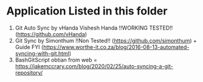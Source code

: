 # Application Listed in this folder
   1. Git Auto Sync by vHanda Vishesh Handa !!WORKING TESTED!! (https://github.com/vHanda)
   2. Git Sync by Simonthum !!Non Tested!! (https://github.com/simonthum) + Guide FYI (https://www.worthe-it.co.za/blog/2016-08-13-automated-syncing-with-git.html)
   3. BashGitScript obtian from web = https://jakemccrary.com/blog/2020/02/25/auto-syncing-a-git-repository/
